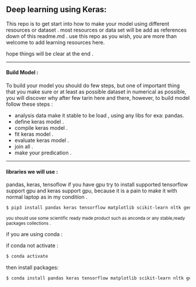## Deep learning using Keras:

This repo is to get start into how to make your model using different resources or dataset .
most resources or data set will be add as references down of this readme.md .
use this repo as you wish, you are more than welcome to add learning resources here.

hope things will be clear at the end .


--- 

#### Build Model :
To build your model you should do few steps, but one of important thing that you make sure or at least as possible dataset in numerical as possible, you will discover why after few tarin here and there, however, to build model follow these steps :
* analysis data make it stable to be load , using any libs for exa: pandas.
* define keras model .
* compile keras model .
* fit keras model .
* evaluate keras model .
* join all .
* make your predication .



---

#### libraries we will use :
pandas, keras, tensoflow if you have gpu try to install supported tensorflow support gpu and keras support gpu,
because it is a pain to make it with normal laptop as in my condition .
```bash
$ pip3 install pandas keras tensorflow matplotlib scikit-learn nltk gensim
```


<small> you should use some scientific ready made product such as anconda or any stable,ready packages collections .</small>

if you are using conda :

if conda not activate :
```bash
$ conda activate
```
then install packages:
```bash
$ conda install pandas keras tensorflow matplotlib scikit-learn nltk gensim
```




